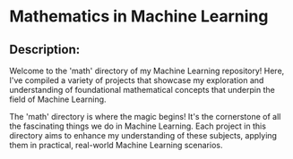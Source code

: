 # Mathematics in Machine Learning

## Description:

Welcome to the 'math' directory of my Machine Learning repository! Here, I've compiled a variety of projects that showcase my exploration and understanding of foundational mathematical concepts that underpin the field of Machine Learning.

The 'math' directory is where the magic begins! It's the cornerstone of all the fascinating things we do in Machine Learning. Each project in this directory aims to enhance my understanding of these subjects, applying them in practical, real-world Machine Learning scenarios.
